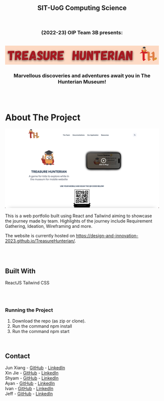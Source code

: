 <div align="center">

  <h2 align="center">SIT-UoG Computing Science</h2>
  <br />
  <h3 align="center">(2022-23) OIP Team 3B presents:</h3>

  <br />
  
  <a href="https://github.com/shingliya/OIP-TEAM3B">
    <img src="logo.png" alt="Logo">
  </a>

<h3>Marvellous discoveries and adventures await you in The Hunterian Museum!</h3>
</div>

<br /><br />

# About The Project
![ScreenCaptures](ScreenCaptures.png)

This is a web portfolio built using React and Tailwind aiming to showcase the journey made by team. Highlights of the journey include Requirement Gathering, Ideation, Wireframing and more.

The website is currently hosted on https://design-and-innovation-2023.github.io/TreasureHunterian/.

<br />

<br />

## Built With
ReactJS
Tailwind CSS

<br />

<br />

### Running the Project
1. Download the repo (as zip or clone).
2. Run the command npm install
3. Run the command npm start

<br />

## Contact

Jun Xiang - [GitHub](https://github.com/xiaopang254) - [LinkedIn](https://www.linkedin.com/in/laujunxiang/)<br />
Xin Jie - [GitHub](https://github.com/XJ-UoG) - [LinkedIn](https://www.linkedin.com/in/xin-jie-tan-66505b148/)<br />
Shyam - [GitHub](https://github.com/shyxxm) - [LinkedIn](https://www.linkedin.com/in/shyam-prasad)<br />
Ayan - [GitHub](https://github.com/csgnwinter) - [LinkedIn](www.linkedin.com/in/ayan-priyadarshi-52621757/)<br />
Ivan - [GitHub](https://github.com/shingliya) - [LinkedIn](https://www.linkedin.com/in/leongwengyanivan/)<br />
Jeff - [GitHub](https://github.com/miscting) - [LinkedIn](https://www.linkedin.com/in/jeffleejh/)<br />
